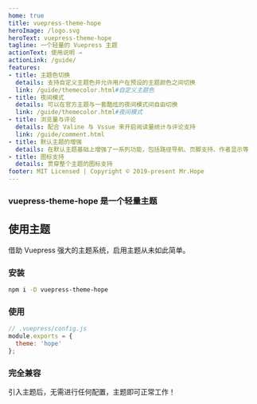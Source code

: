 ```yaml
---
home: true
title: vuepress-theme-hope
heroImage: /logo.svg
heroText: vuepress-theme-hope
tagline: 一个轻量的 Vuepress 主题
actionText: 使用说明 →
actionLink: /guide/
features:
- title: 主题色切换
  details: 支持自定义主题色并允许用户在预设的主题颜色之间切换
  link: /guide/themecolor.html#自定义主题色
- title: 夜间模式
  details: 可以在官方主题与一套酷炫的夜间模式间自由切换
  link: /guide/themecolor.html#夜间模式
- title: 浏览量与评论
  details: 配合 Valine 与 Vssue 来开启阅读量统计与评论支持
  link: /guide/comment.html
- title: 默认主题的增强
  details: 在默认主题基础上增强了一系列功能，包括路径导航、页脚支持、作者显示等
- title: 图标支持
  details: 贯穿整个主题的图标支持
footer: MIT Licensed | Copyright © 2019-present Mr.Hope
---
```


### vuepress-theme-hope 是一个轻量主题

## 使用主题

借助 Vuepress 强大的主题系统，启用主题从未如此简单。

### 安装

```bash
npm i -D vuepress-theme-hope
```

### 使用

```js
// .vuepress/config.js
module.exports = {
  theme: 'hope'
};
```

### 完全兼容

引入主题后，无需进行任何配置，主题即可正常工作！
